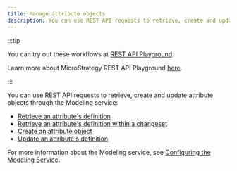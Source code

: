 ```yaml
---
title: Manage attribute objects
description: You can use REST API requests to retrieve, create and update attribute objects through the Modeling service.
---
```


:::tip

You can try out these workflows at [REST API Playground](https://www.postman.com/microstrategysdk/workspace/microstrategy-rest-api/folder/16131298-df3dd3da-b225-4637-93dd-c41579ce1074?ctx=documentation).

Learn more about MicroStrategy REST API Playground [here](/docs/getting-started/playground.md).

:::

You can use REST API requests to retrieve, create and update attribute objects through the Modeling service:

- [Retrieve an attribute's definition](./create-an-attribute-object.md)
- [Retrieve an attribute's definition within a changeset](./retrieve-an-attributes-definition-within-a-changeset.md)
- [Create an attribute object](./create-an-attribute-object.md)
- [Update an attribute's definition](./update-an-attributes-definition.md)

For more information about the Modeling service, see [Configuring the Modeling Service](https://www2.microstrategy.com/producthelp/Current/InstallConfig/en-us/Content/modeling_service.htm).
